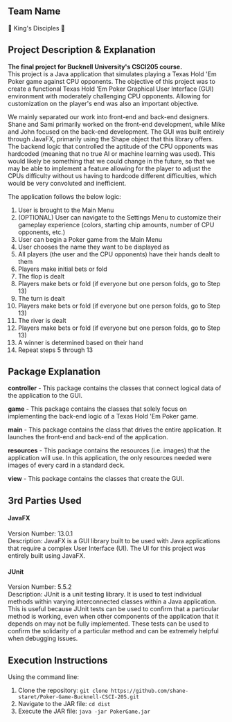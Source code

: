 ## Team Name
:crown: King's Disciples :crown:

## Project Description & Explanation
**The final project for Bucknell University's CSCI205 course.**  
This project is a Java application that simulates playing a Texas Hold 'Em Poker game against CPU opponents. The objective of this project was to create a functional Texas Hold 'Em Poker Graphical User Interface (GUI) environment with moderately challenging CPU opponents. Allowing for customization on the player's end was also an important objective.  
  
We mainly separated our work into front-end and back-end designers. Shane and Sami primarily worked on the front-end development, while Mike and John focused on the back-end development. The GUI was built entirely through JavaFX, primarily using the Shape object that this library offers. The backend logic that controlled the aptitude of the CPU opponents was hardcoded (meaning that no true AI or machine learning was used). This would likely be something that we could change in the future, so that we may be able to implement a feature allowing for the player to adjust the CPUs difficulty without us having to hardcode different difficulties, which would be very convoluted and inefficient. 
  
The application follows the below logic:
1. User is brought to the Main Menu
2. (OPTIONAL) User can navigate to the Settings Menu to customize their gameplay experience (colors, starting chip amounts, number of CPU opponents, etc.)
3. User can begin a Poker game from the Main Menu
4. User chooses the name they want to be displayed as
5. All players (the user and the CPU opponents) have their hands dealt to them
6. Players make initial bets or fold
7. The flop is dealt
8. Players make bets or fold (if everyone but one person folds, go to Step 13)
9. The turn is dealt
10. Players make bets or fold (if everyone but one person folds, go to Step 13)
11. The river is dealt
12. Players make bets or fold (if everyone but one person folds, go to Step 13)
13. A winner is determined based on their hand
14. Repeat steps 5 through 13

## Package Explanation
**controller** - This package contains the classes that connect logical data of the application to the GUI.   
  
**game** - This package contains the classes that solely focus on implementing the back-end logic of a Texas Hold 'Em Poker game.   
  
**main** - This package contains the class that drives the entire application. It launches the front-end and back-end of the application.
  
**resources** - This package contains the resources (i.e. images) that the application will use. In this application, the only resources needed were images of every card in a standard deck. 
  
**view** - This package contains the classes that create the GUI.   

## 3rd Parties Used
#### **JavaFX**  
Version Number: 13.0.1  
Description: JavaFX is a GUI library built to be used with Java applications that require a complex User Interface (UI). The UI for this project was entirely built using JavaFX.  
  
#### **JUnit**  
Version Number: 5.5.2  
Description: JUnit is a unit testing library. It is used to test individual methods within varying interconnected classes within a Java application. This is useful because JUnit tests can be used to confirm that a particular method is working, even when other components of the application that it depends on may not be fully implemented. These tests can be used to confirm the solidarity of a particular method and can be extremely helpful when debugging issues.  
  
## Execution Instructions
Using the command line:
1. Clone the repository: `git clone https://github.com/shane-staret/Poker-Game-Bucknell-CSCI-205.git`
3. Navigate to the JAR file: `cd dist`
4. Execute the JAR file: `java -jar PokerGame.jar`
